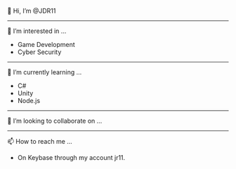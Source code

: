 👋 Hi, I’m @JDR11
**************************
👀 I’m interested in ...
- Game Development
- Cyber Security
**************************
🌱 I’m currently learning ...
- C#
- Unity
- Node.js
**************************
💞️ I’m looking to collaborate on ...
**************************
📫 How to reach me ...
- On Keybase through my account jr11.

<!---
JDR11/JDR11 is a ✨ special ✨ repository because its `README.md` (this file) appears on your GitHub profile.
You can click the Preview link to take a look at your changes.
--->

